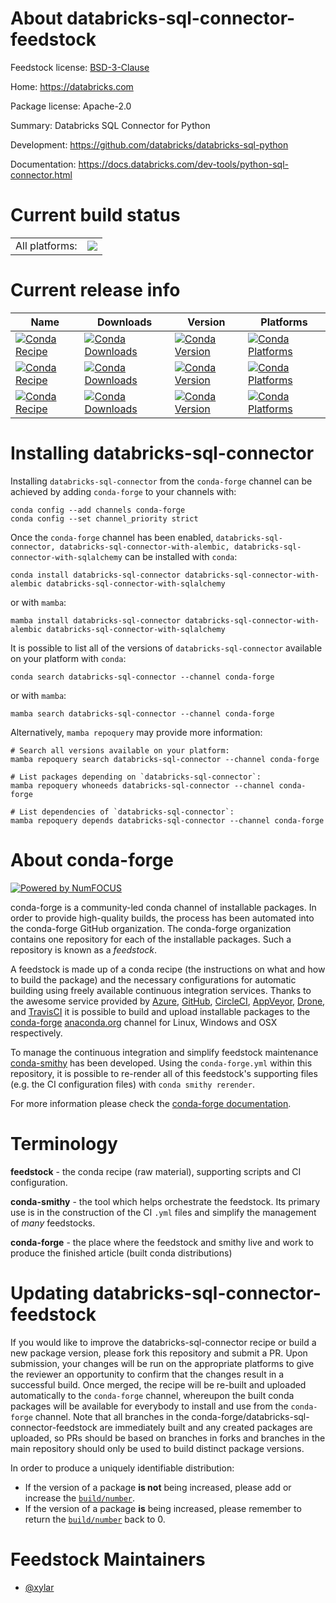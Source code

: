 About databricks-sql-connector-feedstock
========================================

Feedstock license: [BSD-3-Clause](https://github.com/conda-forge/databricks-sql-connector-feedstock/blob/main/LICENSE.txt)

Home: https://databricks.com

Package license: Apache-2.0

Summary: Databricks SQL Connector for Python

Development: https://github.com/databricks/databricks-sql-python

Documentation: https://docs.databricks.com/dev-tools/python-sql-connector.html

Current build status
====================


<table><tr><td>All platforms:</td>
    <td>
      <a href="https://dev.azure.com/conda-forge/feedstock-builds/_build/latest?definitionId=15639&branchName=main">
        <img src="https://dev.azure.com/conda-forge/feedstock-builds/_apis/build/status/databricks-sql-connector-feedstock?branchName=main">
      </a>
    </td>
  </tr>
</table>

Current release info
====================

| Name | Downloads | Version | Platforms |
| --- | --- | --- | --- |
| [![Conda Recipe](https://img.shields.io/badge/recipe-databricks--sql--connector-green.svg)](https://anaconda.org/conda-forge/databricks-sql-connector) | [![Conda Downloads](https://img.shields.io/conda/dn/conda-forge/databricks-sql-connector.svg)](https://anaconda.org/conda-forge/databricks-sql-connector) | [![Conda Version](https://img.shields.io/conda/vn/conda-forge/databricks-sql-connector.svg)](https://anaconda.org/conda-forge/databricks-sql-connector) | [![Conda Platforms](https://img.shields.io/conda/pn/conda-forge/databricks-sql-connector.svg)](https://anaconda.org/conda-forge/databricks-sql-connector) |
| [![Conda Recipe](https://img.shields.io/badge/recipe-databricks--sql--connector--with--alembic-green.svg)](https://anaconda.org/conda-forge/databricks-sql-connector-with-alembic) | [![Conda Downloads](https://img.shields.io/conda/dn/conda-forge/databricks-sql-connector-with-alembic.svg)](https://anaconda.org/conda-forge/databricks-sql-connector-with-alembic) | [![Conda Version](https://img.shields.io/conda/vn/conda-forge/databricks-sql-connector-with-alembic.svg)](https://anaconda.org/conda-forge/databricks-sql-connector-with-alembic) | [![Conda Platforms](https://img.shields.io/conda/pn/conda-forge/databricks-sql-connector-with-alembic.svg)](https://anaconda.org/conda-forge/databricks-sql-connector-with-alembic) |
| [![Conda Recipe](https://img.shields.io/badge/recipe-databricks--sql--connector--with--sqlalchemy-green.svg)](https://anaconda.org/conda-forge/databricks-sql-connector-with-sqlalchemy) | [![Conda Downloads](https://img.shields.io/conda/dn/conda-forge/databricks-sql-connector-with-sqlalchemy.svg)](https://anaconda.org/conda-forge/databricks-sql-connector-with-sqlalchemy) | [![Conda Version](https://img.shields.io/conda/vn/conda-forge/databricks-sql-connector-with-sqlalchemy.svg)](https://anaconda.org/conda-forge/databricks-sql-connector-with-sqlalchemy) | [![Conda Platforms](https://img.shields.io/conda/pn/conda-forge/databricks-sql-connector-with-sqlalchemy.svg)](https://anaconda.org/conda-forge/databricks-sql-connector-with-sqlalchemy) |

Installing databricks-sql-connector
===================================

Installing `databricks-sql-connector` from the `conda-forge` channel can be achieved by adding `conda-forge` to your channels with:

```
conda config --add channels conda-forge
conda config --set channel_priority strict
```

Once the `conda-forge` channel has been enabled, `databricks-sql-connector, databricks-sql-connector-with-alembic, databricks-sql-connector-with-sqlalchemy` can be installed with `conda`:

```
conda install databricks-sql-connector databricks-sql-connector-with-alembic databricks-sql-connector-with-sqlalchemy
```

or with `mamba`:

```
mamba install databricks-sql-connector databricks-sql-connector-with-alembic databricks-sql-connector-with-sqlalchemy
```

It is possible to list all of the versions of `databricks-sql-connector` available on your platform with `conda`:

```
conda search databricks-sql-connector --channel conda-forge
```

or with `mamba`:

```
mamba search databricks-sql-connector --channel conda-forge
```

Alternatively, `mamba repoquery` may provide more information:

```
# Search all versions available on your platform:
mamba repoquery search databricks-sql-connector --channel conda-forge

# List packages depending on `databricks-sql-connector`:
mamba repoquery whoneeds databricks-sql-connector --channel conda-forge

# List dependencies of `databricks-sql-connector`:
mamba repoquery depends databricks-sql-connector --channel conda-forge
```


About conda-forge
=================

[![Powered by
NumFOCUS](https://img.shields.io/badge/powered%20by-NumFOCUS-orange.svg?style=flat&colorA=E1523D&colorB=007D8A)](https://numfocus.org)

conda-forge is a community-led conda channel of installable packages.
In order to provide high-quality builds, the process has been automated into the
conda-forge GitHub organization. The conda-forge organization contains one repository
for each of the installable packages. Such a repository is known as a *feedstock*.

A feedstock is made up of a conda recipe (the instructions on what and how to build
the package) and the necessary configurations for automatic building using freely
available continuous integration services. Thanks to the awesome service provided by
[Azure](https://azure.microsoft.com/en-us/services/devops/), [GitHub](https://github.com/),
[CircleCI](https://circleci.com/), [AppVeyor](https://www.appveyor.com/),
[Drone](https://cloud.drone.io/welcome), and [TravisCI](https://travis-ci.com/)
it is possible to build and upload installable packages to the
[conda-forge](https://anaconda.org/conda-forge) [anaconda.org](https://anaconda.org/)
channel for Linux, Windows and OSX respectively.

To manage the continuous integration and simplify feedstock maintenance
[conda-smithy](https://github.com/conda-forge/conda-smithy) has been developed.
Using the ``conda-forge.yml`` within this repository, it is possible to re-render all of
this feedstock's supporting files (e.g. the CI configuration files) with ``conda smithy rerender``.

For more information please check the [conda-forge documentation](https://conda-forge.org/docs/).

Terminology
===========

**feedstock** - the conda recipe (raw material), supporting scripts and CI configuration.

**conda-smithy** - the tool which helps orchestrate the feedstock.
                   Its primary use is in the construction of the CI ``.yml`` files
                   and simplify the management of *many* feedstocks.

**conda-forge** - the place where the feedstock and smithy live and work to
                  produce the finished article (built conda distributions)


Updating databricks-sql-connector-feedstock
===========================================

If you would like to improve the databricks-sql-connector recipe or build a new
package version, please fork this repository and submit a PR. Upon submission,
your changes will be run on the appropriate platforms to give the reviewer an
opportunity to confirm that the changes result in a successful build. Once
merged, the recipe will be re-built and uploaded automatically to the
`conda-forge` channel, whereupon the built conda packages will be available for
everybody to install and use from the `conda-forge` channel.
Note that all branches in the conda-forge/databricks-sql-connector-feedstock are
immediately built and any created packages are uploaded, so PRs should be based
on branches in forks and branches in the main repository should only be used to
build distinct package versions.

In order to produce a uniquely identifiable distribution:
 * If the version of a package **is not** being increased, please add or increase
   the [``build/number``](https://docs.conda.io/projects/conda-build/en/latest/resources/define-metadata.html#build-number-and-string).
 * If the version of a package **is** being increased, please remember to return
   the [``build/number``](https://docs.conda.io/projects/conda-build/en/latest/resources/define-metadata.html#build-number-and-string)
   back to 0.

Feedstock Maintainers
=====================

* [@xylar](https://github.com/xylar/)

